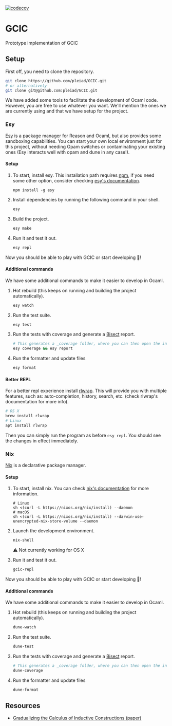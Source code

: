 [![codecov](https://codecov.io/gh/pleiad/GCIC/branch/cast_cic/graph/badge.svg?token=WT2VULQV1A)](https://codecov.io/gh/pleiad/GCIC)

# GCIC
Prototype implementation of GCIC

## Setup
First off, you need to clone the repository.
```bash
git clone https://github.com/pleiad/GCIC.git
# or alternatively
git clone git@github.com:pleiad/GCIC.git
```
We have added some tools to facilitate the development of Ocaml code. However, 
you are free to use whatever you want. We'll mention the ones we are currently using and that we have setup for the project.

### Esy 
[Esy](https://esy.sh/) is a package manager for Reason and Ocaml, but also provides 
some sandboxing capabilities. You can start your own local environment just for this 
project, without needing Opam switches or contaminating your existing ones (Esy interacts well with opam and dune in any case!). 
#### Setup
1. To start, install esy. This installation path requires [npm](https://www.npmjs.com/), if you need some 
other option, consider checking [esy's documentation](https://esy.sh/docs/en/getting-started.html).
    ```shell
    npm install -g esy
    ```
2. Install dependencies by running the following command in your shell.

    ```bash
    esy
    ```
3. Build the project.
    ```bash
    esy make
    ```
4. Run it and test it out.
   ```bash
   esy repl
   ```

Now you should be able to play with GCIC or start developing :tada:!


#### Additional commands
We have some additional commands to make it easier to develop in Ocaml.
1. Hot rebuild (this keeps on running and building the project automatically).
   ```bash
   esy watch
   ```
2. Run the test suite.
    ```bash
    esy test
    ```
3. Run the tests with coverage and generate a [Bisect](https://github.com/aantron/bisect_ppx) report.
    ```bash
    # This generates a _coverage folder, where you can then open the index.html file
    esy coverage && esy report
    ```
4. Run the formatter and update files
    ```bash
    esy format
    ```

#### Better REPL
For a better repl experience install [rlwrap](https://github.com/hanslub42/rlwrap). This will provide you with multiple features, such as: auto-completion, history, search, etc. (check rlwrap's documentation for more info).
```bash
# OS X 
brew install rlwrap
# Linux
apt install rlwrap
```
Then you can simply run the program as before `esy repl`.
You should see the changes in effect immediately. 

### Nix 
[Nix](https://nixos.org/) is a declarative package manager.

#### Setup
1. To start, install nix. You can check [nix's documentation](https://nix.dev/tutorials/install-nix) for more information.
    ```shell
    # Linux
    sh <(curl -L https://nixos.org/nix/install) --daemon
    # macOS
    sh <(curl -L https://nixos.org/nix/install) --darwin-use-unencrypted-nix-store-volume --daemon
    ```

3. Launch the development environment.
    ```bash
    nix-shell
    ```
    :warning: Not currently working for OS X
4. Run it and test it out.
   ```bash
   gcic-repl
   ```

Now you should be able to play with GCIC or start developing :tada:!


#### Additional commands
We have some additional commands to make it easier to develop in Ocaml.
1. Hot rebuild (this keeps on running and building the project automatically).
   ```bash
   dune-watch
   ```
2. Run the test suite.
    ```bash
    dune-test
    ```
3. Run the tests with coverage and generate a [Bisect](https://github.com/aantron/bisect_ppx) report.
    ```bash
    # This generates a _coverage folder, where you can then open the index.html file
    dune-coverage
    ```
4. Run the formatter and update files
    ```bash
    dune-format
    ```

## Resources
- [Gradualizing the Calculus of Inductive Constructions (paper)](https://dl.acm.org/doi/10.1145/3495528)